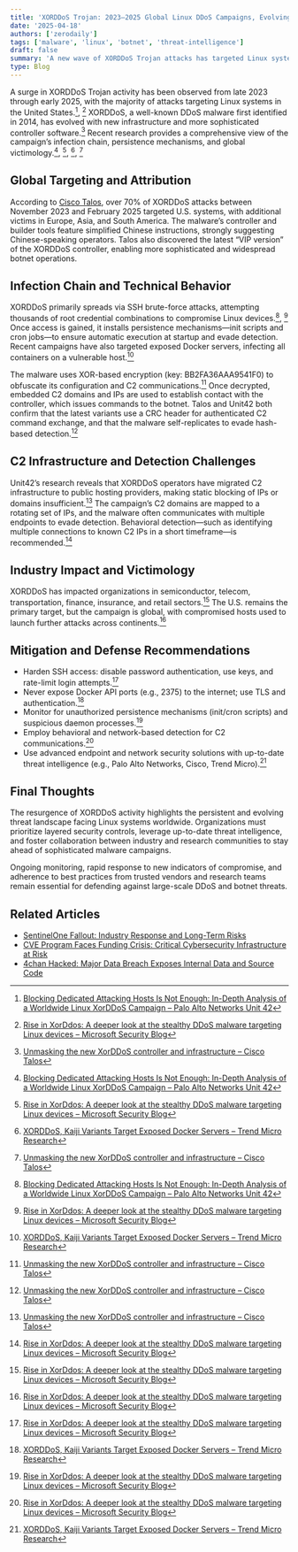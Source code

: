 ```yaml
---
title: 'XORDDoS Trojan: 2023–2025 Global Linux DDoS Campaigns, Evolving Infrastructure, and U.S. Targeting'
date: '2025-04-18'
authors: ['zerodaily']
tags: ['malware', 'linux', 'botnet', 'threat-intelligence']
draft: false
summary: 'A new wave of XORDDoS Trojan attacks has targeted Linux systems worldwide, with a dramatic rise in U.S. victims and evolving command-and-control infrastructure. Here’s what defenders need to know about infection vectors, persistence, and mitigation.'
type: Blog
---
```


A surge in XORDDoS Trojan activity has been observed from late 2023 through early 2025, with the majority of attacks targeting Linux systems in the United States.[^1], [^2] XORDDoS, a well-known DDoS malware first identified in 2014, has evolved with new infrastructure and more sophisticated controller software.[^4] Recent research provides a comprehensive view of the campaign’s infection chain, persistence mechanisms, and global victimology.[^1], [^2], [^3], [^4]

## Global Targeting and Attribution

According to [Cisco Talos](https://blog.talosintelligence.com/unmasking-the-new-xorddos-controller-and-infrastructure/), over 70% of XORDDoS attacks between November 2023 and February 2025 targeted U.S. systems, with additional victims in Europe, Asia, and South America. The malware’s controller and builder tools feature simplified Chinese instructions, strongly suggesting Chinese-speaking operators. Talos also discovered the latest “VIP version” of the XORDDoS controller, enabling more sophisticated and widespread botnet operations.

## Infection Chain and Technical Behavior

XORDDoS primarily spreads via SSH brute-force attacks, attempting thousands of root credential combinations to compromise Linux devices.[^1], [^2] Once access is gained, it installs persistence mechanisms—init scripts and cron jobs—to ensure automatic execution at startup and evade detection. Recent campaigns have also targeted exposed Docker servers, infecting all containers on a vulnerable host.[^3]

The malware uses XOR-based encryption (key: BB2FA36AAA9541F0) to obfuscate its configuration and C2 communications.[^4] Once decrypted, embedded C2 domains and IPs are used to establish contact with the controller, which issues commands to the botnet. Talos and Unit42 both confirm that the latest variants use a CRC header for authenticated C2 command exchange, and that the malware self-replicates to evade hash-based detection.[^4]

## C2 Infrastructure and Detection Challenges

Unit42’s research reveals that XORDDoS operators have migrated C2 infrastructure to public hosting providers, making static blocking of IPs or domains insufficient.[^4] The campaign’s C2 domains are mapped to a rotating set of IPs, and the malware often communicates with multiple endpoints to evade detection. Behavioral detection—such as identifying multiple connections to known C2 IPs in a short timeframe—is recommended.[^2]

## Industry Impact and Victimology

XORDDoS has impacted organizations in semiconductor, telecom, transportation, finance, insurance, and retail sectors.[^2] The U.S. remains the primary target, but the campaign is global, with compromised hosts used to launch further attacks across continents.[^2]

## Mitigation and Defense Recommendations

- Harden SSH access: disable password authentication, use keys, and rate-limit login attempts.[^2]
- Never expose Docker API ports (e.g., 2375) to the internet; use TLS and authentication.[^3]
- Monitor for unauthorized persistence mechanisms (init/cron scripts) and suspicious daemon processes.[^2]
- Employ behavioral and network-based detection for C2 communications.[^2]
- Use advanced endpoint and network security solutions with up-to-date threat intelligence (e.g., Palo Alto Networks, Cisco, Trend Micro).[^3]

## Final Thoughts

The resurgence of XORDDoS activity highlights the persistent and evolving threat landscape facing Linux systems worldwide. Organizations must prioritize layered security controls, leverage up-to-date threat intelligence, and foster collaboration between industry and research communities to stay ahead of sophisticated malware campaigns.

Ongoing monitoring, rapid response to new indicators of compromise, and adherence to best practices from trusted vendors and research teams remain essential for defending against large-scale DDoS and botnet threats.

## Related Articles

- [SentinelOne Fallout: Industry Response and Long-Term Risks](/blog/2025-04-17-sentinelone-fallout)
- [CVE Program Faces Funding Crisis: Critical Cybersecurity Infrastructure at Risk](/blog/2025-04-16-cve-program-funding-crisis)
- [4chan Hacked: Major Data Breach Exposes Internal Data and Source Code](/blog/2025-04-16-4chan-hack)

[^1]: [Blocking Dedicated Attacking Hosts Is Not Enough: In-Depth Analysis of a Worldwide Linux XorDDoS Campaign – Palo Alto Networks Unit 42](https://unit42.paloaltonetworks.com/new-linux-xorddos-trojan-campaign-delivers-malware/)
[^2]: [Rise in XorDdos: A deeper look at the stealthy DDoS malware targeting Linux devices – Microsoft Security Blog](https://www.microsoft.com/security/blog/2022/05/19/rise-in-xorddos-a-deeper-look-at-the-stealthy-ddos-malware-targeting-linux-devices/)
[^3]: [XORDDoS, Kaiji Variants Target Exposed Docker Servers – Trend Micro Research](https://www.trendmicro.com/en_us/research/20/f/xorddos-kaiji-botnet-malware-variants-target-exposed-docker-servers.html)
[^4]: [Unmasking the new XorDDoS controller and infrastructure – Cisco Talos](https://blog.talosintelligence.com/unmasking-the-new-xorddos-controller-and-infrastructure/)
